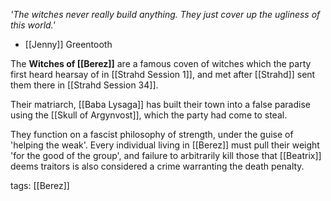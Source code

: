 *'The witches never really build anything. They just cover up the ugliness of this world.'* 
- [[Jenny]] Greentooth

The **Witches of [[Berez]]** are a famous coven of witches which the party first heard hearsay of in [[Strahd Session 1]], and met after [[Strahd]] sent them there in [[Strahd Session 34]].

Their matriarch, [[Baba Lysaga]] has built their town into a false paradise using the [[Skull of Argynvost]], which the party had come to steal.

They function on a fascist philosophy of strength, under the guise of 'helping the weak'. Every individual living in [[Berez]] must pull their weight 'for the good of the group', and failure to arbitrarily kill those that [[Beatrix]] deems traitors is also considered a crime warranting the death penalty.

tags: [[Berez]]